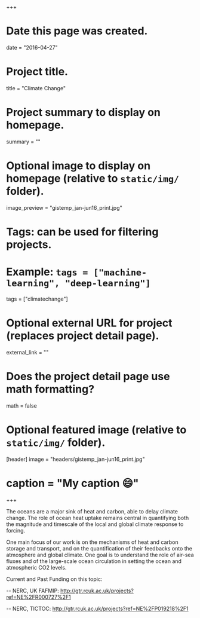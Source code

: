 +++
# Date this page was created.
date = "2016-04-27"

# Project title.
title = "Climate Change"

# Project summary to display on homepage.
summary = ""

# Optional image to display on homepage (relative to `static/img/` folder).
image_preview = "gistemp_jan-jun16_print.jpg"

# Tags: can be used for filtering projects.
# Example: `tags = ["machine-learning", "deep-learning"]`
tags = ["climatechange"]

# Optional external URL for project (replaces project detail page).
external_link = ""

# Does the project detail page use math formatting?
math = false

# Optional featured image (relative to `static/img/` folder).
[header]
image = "headers/gistemp_jan-jun16_print.jpg"
# caption = "My caption :smile:"

+++

The oceans are a major sink of heat and carbon, able to delay climate
change. The role of ocean heat uptake remains central in quantifying
both the magnitude and timescale of the local and global climate
response to forcing.

One main focus of our work is on the mechanisms of heat and carbon storage and transport, and on the quantification of
their feedbacks onto the atmosphere and global climate. One goal is to
understand the role of air-sea fluxes and of the large-scale ocean
circulation in setting the ocean and atmospheric CO2 levels.

Current and Past Funding on this topic:

-- NERC, UK FAFMIP: http://gtr.rcuk.ac.uk/projects?ref=NE%2FR000727%2F1

-- NERC, TICTOC: http://gtr.rcuk.ac.uk/projects?ref=NE%2FP019218%2F1

